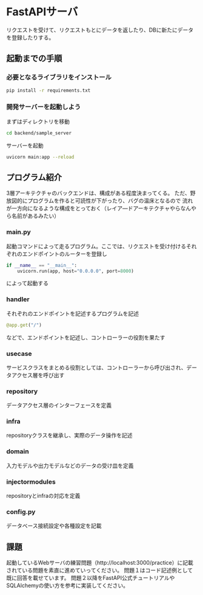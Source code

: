 # FastAPIサーバ

リクエストを受けて、リクエストもとにデータを返したり、DBに新たにデータを登録したりする。

## 起動までの手順

### 必要となるライブラリをインストール

```bash
pip install -r requirements.txt
```

### 開発サーバーを起動しよう

まずはディレクトリを移動

```bash
cd backend/sample_server
```

サーバーを起動

```bash
uvicorn main:app --reload
```

## プログラム紹介

3層アーキテクチャのバックエンドは、構成がある程度決まってくる。
ただ、野放図的にプログラムを作ると可読性が下がったり、バグの温床となるので
流れが一方向になるような構成をとっておく（レイア―ドアーキテクチャやらなんやら名前があるみたい）

### main.py

起動コマンドによって走るプログラム。ここでは、リクエストを受け付けるそれぞれのエンドポイントのルーターを登録し

```python
if __name__ == "__main__":
    uvicorn.run(app, host="0.0.0.0", port=8000)
```

によって起動する

### handler

それぞれのエンドポイントを記述するプログラムを記述

```python
@app.get("/")
```

などで、エンドポイントを記述し、コントローラーの役割を果たす

### usecase

サービスクラスをまとめる役割としては、コントローラーから呼び出され、データアクセス層を呼び出す

### repository

データアクセス層のインターフェースを定義

### infra

repositoryクラスを継承し、実際のデータ操作を記述

### domain

入力モデルや出力モデルなどのデータの受け皿を定義

### injectormodules

repositoryとinfraの対応を定義

### config.py

データベース接続設定や各種設定を記載

## 課題

起動しているWebサーバの練習問題（http://localhost:3000/practice）に記載されている問題を素直に進めていってください。
問題１はコード記述例として既に回答を載せています。
問題２以降をFastAPI公式チュートリアルやSQLAlchemyの使い方を参考に実装してください。